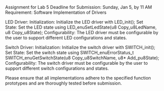 Assignment for Lab 5
Deadline for Submission: Sunday, Jan 5, by 11 AM
Requirement: Software Implementation of Drivers

LED Driver:
Initialization: Initialize the LED driver with LED_init();
Set State: Set the LED state using LED_enuSetLedState(u8 Copy_u8LedName, u8 Copy_u8State);
Configurability: The LED driver must be configurable by the user to support different LED configurations and states.

Switch Driver:
Initialization: Initialize the switch driver with SWITCH_init();
Set State: Set the switch state using SWITCH_enuErrorStatus_t SWITCH_enuGetSwitchState(u8 Copy_u8SwitchName, u8* Add_pu8State);
Configurability: The switch driver must be configurable by the user to support different switch configurations and states.

Please ensure that all implementations adhere to the specified function prototypes and are thoroughly tested before submission.
